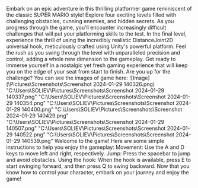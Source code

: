 Embark on an epic adventure in this thrilling platformer game reminiscent of the classic SUPER MARIO style! Explore four exciting levels filled with challenging obstacles, cunning enemies, and hidden secrets.
As you progress through the game, you'll encounter increasingly difficult challenges that will put your platforming skills to the test.
In the final level, experience the thrill of using the incredibly realistic DistanceJoint2D universal hook, meticulously crafted using Unity's powerful platform. 
Feel the rush as you swing through the level with unparalleled precision and control, adding a whole new dimension to the gameplay.
Get ready to immerse yourself in a nostalgic yet fresh gaming experience that will keep you on the edge of your seat from start to finish. Are you up for the challenge?
You can see the images of game here:
![Image](\Pictures\Screenshots\Screenshot 2024-01-29 140326.png) 
"C:\Users\SOLIEV\Pictures\Screenshots\Screenshot 2024-01-29 140337.png"
"C:\Users\SOLIEV\Pictures\Screenshots\Screenshot 2024-01-29 140354.png"
"C:\Users\SOLIEV\Pictures\Screenshots\Screenshot 2024-01-29 140400.png"
"C:\Users\SOLIEV\Pictures\Screenshots\Screenshot 2024-01-29 140429.png"
"C:\Users\SOLIEV\Pictures\Screenshots\Screenshot 2024-01-29 140507.png"
"C:\Users\SOLIEV\Pictures\Screenshots\Screenshot 2024-01-29 140522.png"
"C:\Users\SOLIEV\Pictures\Screenshots\Screenshot 2024-01-29 140539.png"
Welcome to the game! Here are some simple instructions to help you enjoy the gameplay:
Movement: Use the A and D keys to move left and right, respectively.
Jump: Press the spacebar to jump and avoid obstacles.
Using the hook: When the hook is available, press E to start swinging forward, and then press Q to swing backward.
Now that you know how to control your character, embark on your journey and enjoy the game!
